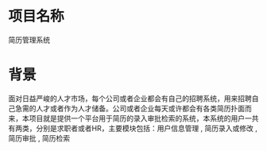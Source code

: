 # 项目名称

简历管理系统

# 背景

面对日益严峻的人才市场，每个公司或者企业都会有自己的招聘系统，用来招聘自己急需的人才或者作为人才储备。公司或者企业每天或许都会有各类简历扑面而来，本项目就是提供一个平台用于简历的录入审批检索的系统，本系统的用户一共有两类，分别是求职者或者HR，主要模块包括：用户信息管理 , 简历录入或修改 , 简历审批 , 简历检索
